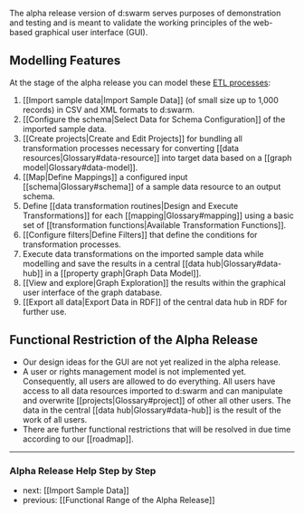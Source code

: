 The alpha release version of d:swarm serves purposes of demonstration and testing and is meant to validate the working principles of the web-based graphical user interface (GUI).

## Modelling Features

At the stage of the alpha release you can model these [ETL processes](http://en.wikipedia.org/wiki/Extract,_transform,_load):

1. [[Import sample data|Import Sample Data]] (of small size up to 1,000 records) in CSV and XML formats to d:swarm.
2. [[Configure the schema|Select Data for Schema Configuration]] of the imported sample data.
3. [[Create projects|Create and Edit Projects]] for bundling all transformation processes necessary for converting [[data resources|Glossary#data-resource]] into target data based on a [[graph model|Glossary#data-model]].
4. [[Map|Define Mappings]] a configured input [[schema|Glossary#schema]] of a sample data resource to an output schema.
5. Define [[data transformation routines|Design and Execute Transformations]] for each [[mapping|Glossary#mapping]] using a basic set of [[transformation functions|Available Transformation Functions]].
6. [[Configure filters|Define Filters]] that define the conditions for transformation processes.
7. Execute data transformations on the imported sample data while modelling and save the results in a central [[data hub|Glossary#data-hub]] in a [[property graph|Graph Data Model]].
8. [[View and explore|Graph Exploration]] the results within the graphical user interface of the graph database.
9. [[Export all data|Export Data in RDF]] of the central data hub in RDF for further use.

## Functional Restriction of the Alpha Release

* Our design ideas for the GUI are not yet realized in the alpha release.
* A user or rights management model is not implemented yet. Consequently, all users are allowed to do everything. All users have access to all data resources imported to d:swarm and can manipulate and overwrite [[projects|Glossary#project]] of other all other users. The data in the central [[data hub|Glossary#data-hub]] is the result of the work of all users.
* There are further functional restrictions that will be resolved in due time according to our [[roadmap]].


-----------------------------------
### Alpha Release Help Step by Step

* next: [[Import Sample Data]]
* previous: [[Functional Range of the Alpha Release]]